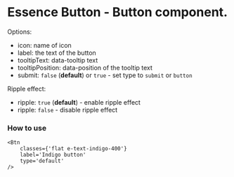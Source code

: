 # Essence Button - Button component.

Options:
- icon: name of icon
- label: the text of the button
- tooltipText: data-tooltip text
- tooltipPosition: data-position of the tooltip text
- submit: `false` (**default**) or `true` - set type to `submit` or `button`

Ripple effect:
- ripple: `true` (**default**) - enable ripple effect
- ripple: `false` - disable ripple effect

### How to use
```
<Btn
	classes={'flat e-text-indigo-400'}
	label='Indigo button'
	type='default'
/>
```